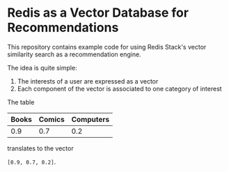 # Redis as a Vector Database for Recommendations

This repository contains example code for using Redis Stack's vector similarity search as a recommendation engine.

The idea is quite simple:

1. The interests of a user are expressed as a vector
2. Each component of the vector is associated to one category of interest

The table

|Books|Comics|Computers|
|---|---|---|
|0.9|0.7|0.2|

translates to the vector

`[0.9, 0.7, 0.2]`.
